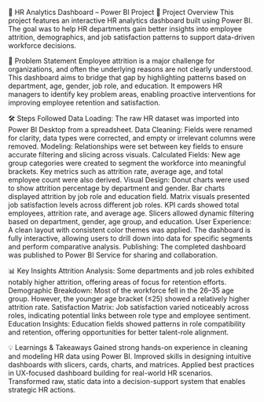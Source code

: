 👥 HR Analytics Dashboard – Power BI Project
📌 Project Overview
This project features an interactive HR analytics dashboard built using Power BI. The goal was to help HR departments gain better insights into employee attrition, demographics, and job satisfaction patterns to support data-driven workforce decisions.

🎯 Problem Statement
Employee attrition is a major challenge for organizations, and often the underlying reasons are not clearly understood. This dashboard aims to bridge that gap by highlighting patterns based on department, age, gender, job role, and education. It empowers HR managers to identify key problem areas, enabling proactive interventions for improving employee retention and satisfaction.

🛠️ Steps Followed
Data Loading: The raw HR dataset was imported into Power BI Desktop from a spreadsheet.
Data Cleaning: Fields were renamed for clarity, data types were corrected, and empty or irrelevant columns were removed.
Modeling: Relationships were set between key fields to ensure accurate filtering and slicing across visuals.
Calculated Fields: New age group categories were created to segment the workforce into meaningful brackets. Key metrics such as attrition rate, average age, and total employee count were also derived.
Visual Design:
Donut charts were used to show attrition percentage by department and gender.
Bar charts displayed attrition by job role and education field.
Matrix visuals presented job satisfaction levels across different job roles.
KPI cards showed total employees, attrition rate, and average age.
Slicers allowed dynamic filtering based on department, gender, age group, and education.
User Experience: A clean layout with consistent color themes was applied. The dashboard is fully interactive, allowing users to drill down into data for specific segments and perform comparative analysis.
Publishing: The completed dashboard was published to Power BI Service for sharing and collaboration.

📊 Key Insights
Attrition Analysis: Some departments and job roles exhibited notably higher attrition, offering areas of focus for retention efforts.
Demographic Breakdown: Most of the workforce fell in the 26–35 age group. However, the younger age bracket (≤25) showed a relatively higher attrition rate.
Satisfaction Matrix: Job satisfaction varied noticeably across roles, indicating potential links between role type and employee sentiment.
Education Insights: Education fields showed patterns in role compatibility and retention, offering opportunities for better talent-role alignment.

💡 Learnings & Takeaways
Gained strong hands-on experience in cleaning and modeling HR data using Power BI.
Improved skills in designing intuitive dashboards with slicers, cards, charts, and matrices.
Applied best practices in UX-focused dashboard building for real-world HR scenarios.
Transformed raw, static data into a decision-support system that enables strategic HR actions.

